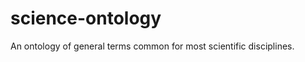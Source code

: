 science-ontology
================

An ontology of general terms common for most scientific disciplines.
